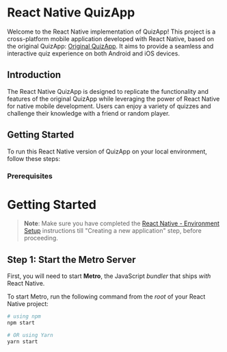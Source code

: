 # React Native QuizApp

Welcome to the React Native implementation of QuizApp! This project is a cross-platform mobile application developed with React Native, based on the original QuizApp: [Original QuizApp](https://github.com/LiNuX-Mallu/quizapp). It aims to provide a seamless and interactive quiz experience on both Android and iOS devices.

## Introduction

The React Native QuizApp is designed to replicate the functionality and features of the original QuizApp while leveraging the power of React Native for native mobile development. Users can enjoy a variety of quizzes and challenge their knowledge with a friend or random player.

## Getting Started

To run this React Native version of QuizApp on your local environment, follow these steps:

### Prerequisites

# Getting Started

>**Note**: Make sure you have completed the [React Native - Environment Setup](https://reactnative.dev/docs/environment-setup) instructions till "Creating a new application" step, before proceeding.

## Step 1: Start the Metro Server

First, you will need to start **Metro**, the JavaScript _bundler_ that ships _with_ React Native.

To start Metro, run the following command from the _root_ of your React Native project:

```bash
# using npm
npm start

# OR using Yarn
yarn start
```


